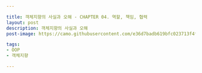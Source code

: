```yaml
---

title: 객체지향의 사실과 오해 - CHAPTER 04. 역할, 책임, 협력
layout: post
description: 객체지향의 사실과 오해
post-image: https://camo.githubusercontent.com/e36d7badb619bfc023713f4f5b9d0ba5b84ea9d3b7285fedafd3c77e37dffad2/687474703a2f2f696d6167652e79657332342e636f6d2f6d6f6d6f2f546f70436174653531312f4d6964436174653030352f35313034303237332e6a7067

tags:
- OOP
- 객체지향

---
```


# 